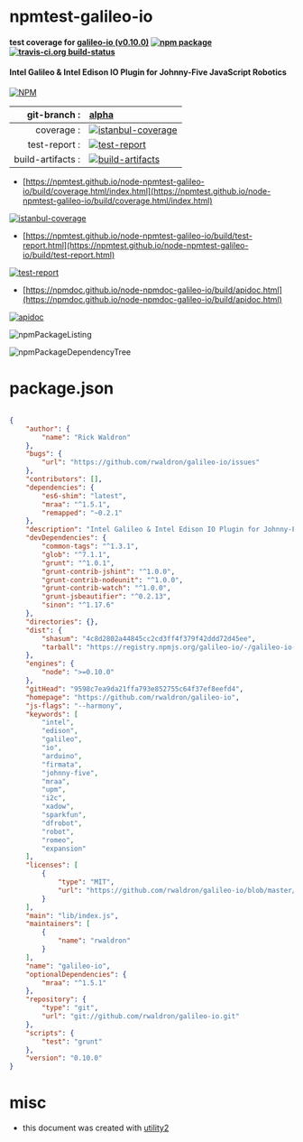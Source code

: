 # npmtest-galileo-io

#### test coverage for  [galileo-io (v0.10.0)](https://github.com/rwaldron/galileo-io)  [![npm package](https://img.shields.io/npm/v/npmtest-galileo-io.svg?style=flat-square)](https://www.npmjs.org/package/npmtest-galileo-io) [![travis-ci.org build-status](https://api.travis-ci.org/npmtest/node-npmtest-galileo-io.svg)](https://travis-ci.org/npmtest/node-npmtest-galileo-io)

#### Intel Galileo & Intel Edison IO Plugin for Johnny-Five JavaScript Robotics

[![NPM](https://nodei.co/npm/galileo-io.png?downloads=true&downloadRank=true&stars=true)](https://www.npmjs.com/package/galileo-io)

| git-branch : | [alpha](https://github.com/npmtest/node-npmtest-galileo-io/tree/alpha)|
|--:|:--|
| coverage : | [![istanbul-coverage](https://npmtest.github.io/node-npmtest-galileo-io/build/coverage.badge.svg)](https://npmtest.github.io/node-npmtest-galileo-io/build/coverage.html/index.html)|
| test-report : | [![test-report](https://npmtest.github.io/node-npmtest-galileo-io/build/test-report.badge.svg)](https://npmtest.github.io/node-npmtest-galileo-io/build/test-report.html)|
| build-artifacts : | [![build-artifacts](https://npmtest.github.io/node-npmtest-galileo-io/glyphicons_144_folder_open.png)](https://github.com/npmtest/node-npmtest-galileo-io/tree/gh-pages/build)|

- [https://npmtest.github.io/node-npmtest-galileo-io/build/coverage.html/index.html](https://npmtest.github.io/node-npmtest-galileo-io/build/coverage.html/index.html)

[![istanbul-coverage](https://npmtest.github.io/node-npmtest-galileo-io/build/screenCapture.buildCi.browser.%252Ftmp%252Fbuild%252Fcoverage.lib.html.png)](https://npmtest.github.io/node-npmtest-galileo-io/build/coverage.html/index.html)

- [https://npmtest.github.io/node-npmtest-galileo-io/build/test-report.html](https://npmtest.github.io/node-npmtest-galileo-io/build/test-report.html)

[![test-report](https://npmtest.github.io/node-npmtest-galileo-io/build/screenCapture.buildCi.browser.%252Ftmp%252Fbuild%252Ftest-report.html.png)](https://npmtest.github.io/node-npmtest-galileo-io/build/test-report.html)

- [https://npmdoc.github.io/node-npmdoc-galileo-io/build/apidoc.html](https://npmdoc.github.io/node-npmdoc-galileo-io/build/apidoc.html)

[![apidoc](https://npmdoc.github.io/node-npmdoc-galileo-io/build/screenCapture.buildCi.browser.%252Ftmp%252Fbuild%252Fapidoc.html.png)](https://npmdoc.github.io/node-npmdoc-galileo-io/build/apidoc.html)

![npmPackageListing](https://npmtest.github.io/node-npmtest-galileo-io/build/screenCapture.npmPackageListing.svg)

![npmPackageDependencyTree](https://npmtest.github.io/node-npmtest-galileo-io/build/screenCapture.npmPackageDependencyTree.svg)



# package.json

```json

{
    "author": {
        "name": "Rick Waldron"
    },
    "bugs": {
        "url": "https://github.com/rwaldron/galileo-io/issues"
    },
    "contributors": [],
    "dependencies": {
        "es6-shim": "latest",
        "mraa": "^1.5.1",
        "remapped": "~0.2.1"
    },
    "description": "Intel Galileo & Intel Edison IO Plugin for Johnny-Five JavaScript Robotics",
    "devDependencies": {
        "common-tags": "^1.3.1",
        "glob": "^7.1.1",
        "grunt": "^1.0.1",
        "grunt-contrib-jshint": "^1.0.0",
        "grunt-contrib-nodeunit": "^1.0.0",
        "grunt-contrib-watch": "^1.0.0",
        "grunt-jsbeautifier": "^0.2.13",
        "sinon": "^1.17.6"
    },
    "directories": {},
    "dist": {
        "shasum": "4c8d2802a44845cc2cd3ff4f379f42ddd72d45ee",
        "tarball": "https://registry.npmjs.org/galileo-io/-/galileo-io-0.10.0.tgz"
    },
    "engines": {
        "node": ">=0.10.0"
    },
    "gitHead": "9598c7ea9da21ffa793e852755c64f37ef8eefd4",
    "homepage": "https://github.com/rwaldron/galileo-io",
    "js-flags": "--harmony",
    "keywords": [
        "intel",
        "edison",
        "galileo",
        "io",
        "arduino",
        "firmata",
        "johnny-five",
        "mraa",
        "upm",
        "i2c",
        "xadow",
        "sparkfun",
        "dfrobot",
        "robot",
        "romeo",
        "expansion"
    ],
    "licenses": [
        {
            "type": "MIT",
            "url": "https://github.com/rwaldron/galileo-io/blob/master/LICENSE-MIT"
        }
    ],
    "main": "lib/index.js",
    "maintainers": [
        {
            "name": "rwaldron"
        }
    ],
    "name": "galileo-io",
    "optionalDependencies": {
        "mraa": "^1.5.1"
    },
    "repository": {
        "type": "git",
        "url": "git://github.com/rwaldron/galileo-io.git"
    },
    "scripts": {
        "test": "grunt"
    },
    "version": "0.10.0"
}
```



# misc
- this document was created with [utility2](https://github.com/kaizhu256/node-utility2)
